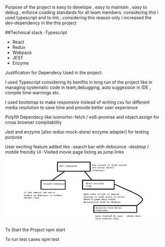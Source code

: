 Purpose of the project is easy to develope , easy to maintain , easy to debug , enforce coading standards for all team members.
considering this i used typescript and ts-lint...considering this reason only i increased the dev-dependency in the this project

##Technical stack 
-Typescript 
- React 
- Redux 
- Webpack 
- JEST 
- Enzyme

Justification for Dependecy Used in the project.

I used Typescript considering its benifits in long run of the project like in managing systematic code in team,debugging, auto suggession in IDE , compile time warnings etc.

I used bootstrap to make responsive instead of writing css for different media resolution to save time and provide better user experience

Polyfill Dependecy like isomorhic-fetch / es6-promise and object.assign for cross browser compitability 

Jest and enzyme [also redux-mock-store/ enzyme adapter] for testing purpose

User exciting feature added like
-search bar with debounce
-desktop / mobile freindly UI
-Visited movie page listing as jump links

![Component Architecture](/src/cd.png "Component Architecture")

To Start the Project
npm start

To run test cases
npm test
